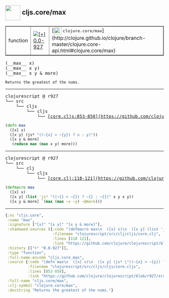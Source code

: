 ## <img width="48px" valign="middle" src="http://i.imgur.com/Hi20huC.png"> cljs.core/max

 <table border="1">
<tr>
<td>function</td>
<td><a href="https://github.com/cljsinfo/api-refs/tree/0.0-927"><img valign="middle" alt="[+] 0.0-927" src="https://img.shields.io/badge/+-0.0--927-lightgrey.svg"></a> </td>
<td>
[<img height="24px" valign="middle" src="http://i.imgur.com/1GjPKvB.png"> <samp>clojure.core/max</samp>](http://clojure.github.io/clojure/branch-master/clojure.core-api.html#clojure.core/max)
</td>
</tr>
</table>

 <samp>
(__max__ x)<br>
(__max__ x y)<br>
(__max__ x y & more)<br>
</samp>

```
Returns the greatest of the nums.
```

---

 <pre>
clojurescript @ r927
└── src
    └── cljs
        └── cljs
            └── <ins>[core.cljs:853-858](https://github.com/clojure/clojurescript/blob/r927/src/cljs/cljs/core.cljs#L853-L858)</ins>
</pre>

```clj
(defn max
  ([x] x)
  ([x y] (js* "((~{x} > ~{y}) ? x : y)"))
  ([x y & more]
   (reduce max (max x y) more)))
```


---

 <pre>
clojurescript @ r927
└── src
    └── clj
        └── cljs
            └── <ins>[core.clj:118-121](https://github.com/clojure/clojurescript/blob/r927/src/clj/cljs/core.clj#L118-L121)</ins>
</pre>

```clj
(defmacro max
  ([x] x)
  ([x y] (list 'js* "((~{} > ~{}) ? ~{} : ~{})" x y x y))
  ([x y & more] `(max (max ~x ~y) ~@more)))
```

---

```clj
{:ns "cljs.core",
 :name "max",
 :signature ["[x]" "[x y]" "[x y & more]"],
 :shadowed-sources ({:code "(defmacro max\n  ([x] x)\n  ([x y] (list 'js* \"((~{} > ~{}) ? ~{} : ~{})\" x y x y))\n  ([x y & more] `(max (max ~x ~y) ~@more)))",
                     :filename "clojurescript/src/clj/cljs/core.clj",
                     :lines [118 121],
                     :link "https://github.com/clojure/clojurescript/blob/r927/src/clj/cljs/core.clj#L118-L121"}),
 :history [["+" "0.0-927"]],
 :type "function",
 :full-name-encode "cljs.core_max",
 :source {:code "(defn max\n  ([x] x)\n  ([x y] (js* \"((~{x} > ~{y}) ? x : y)\"))\n  ([x y & more]\n   (reduce max (max x y) more)))",
          :filename "clojurescript/src/cljs/cljs/core.cljs",
          :lines [853 858],
          :link "https://github.com/clojure/clojurescript/blob/r927/src/cljs/cljs/core.cljs#L853-L858"},
 :full-name "cljs.core/max",
 :clj-symbol "clojure.core/max",
 :docstring "Returns the greatest of the nums."}

```
